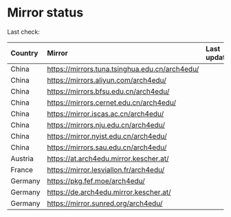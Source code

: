 <script src="./time.js"></script>
# Mirror status
Last check: <script type="text/javascript">localize(1732948234.708602);</script>

|Country|Mirror|Last update|
|:------|:-----|:----------|
|China|https://mirrors.tuna.tsinghua.edu.cn/arch4edu/|<script type="text/javascript">localize(1732905722);</script>|
|China|https://mirrors.aliyun.com/arch4edu/|<script type="text/javascript">localize(1732905722);</script>|
|China|https://mirrors.bfsu.edu.cn/arch4edu/|<script type="text/javascript">localize(1732905722);</script>|
|China|https://mirrors.cernet.edu.cn/arch4edu/|<script type="text/javascript">localize(1732905722);</script>|
|China|https://mirror.iscas.ac.cn/arch4edu/|<script type="text/javascript">localize(1732862643);</script>|
|China|https://mirrors.nju.edu.cn/arch4edu/|<script type="text/javascript">localize(1732862643);</script>|
|China|https://mirror.nyist.edu.cn/arch4edu/|<script type="text/javascript">localize(1732905722);</script>|
|China|https://mirrors.sau.edu.cn/arch4edu/|<script type="text/javascript">localize(1731653531);</script>|
|Austria|https://at.arch4edu.mirror.kescher.at/|<script type="text/javascript">localize(1732905722);</script>|
|France|https://mirror.lesviallon.fr/arch4edu/|<script type="text/javascript">localize(1732905722);</script>|
|Germany|https://pkg.fef.moe/arch4edu/|<script type="text/javascript">localize(1732905722);</script>|
|Germany|https://de.arch4edu.mirror.kescher.at/|<script type="text/javascript">localize(1732905722);</script>|
|Germany|https://mirror.sunred.org/arch4edu/|<script type="text/javascript">localize(1732905722);</script>|

<script src="./tablefilter/tablefilter.js"></script>
<script src="./table.js"></script>